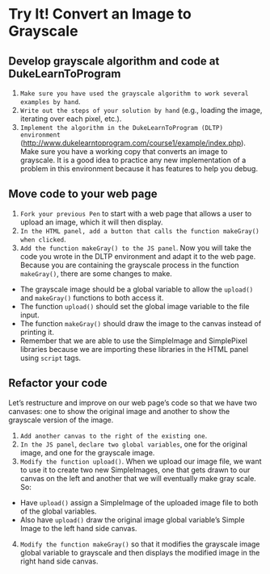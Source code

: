 # Try It! Convert an Image to Grayscale

## Develop grayscale algorithm and code at DukeLearnToProgram
1. `Make sure you have used the grayscale algorithm to work several examples by hand`.
2. `Write out the steps of your solution by hand` (e.g., loading the image, iterating over each pixel, etc.).
3. `Implement the algorithm in the DukeLearnToProgram (DLTP) environment` (http://www.dukelearntoprogram.com/course1/example/index.php). Make sure you have a working copy that converts an image to grayscale. It is a good idea to practice any new implementation of a problem in this environment because it has features to help you debug.

## Move code to your web page
1. `Fork your previous Pen` to start with a web page that allows a user to upload an image, which it will then display.
2. `In the HTML panel, add a button that calls the function makeGray() when clicked`.
3. `Add the function makeGray() to the JS panel`. Now you will take the code you wrote in the DLTP environment and adapt it to the web page. Because you are containing the grayscale process in the function `makeGray()`, there are some changes to make.
- The grayscale image should be a global variable to allow the `upload()` and `makeGray()` functions to both access it.
- The function `upload()` should set the global image variable to the file input.
- The function `makeGray()` should draw the image to the canvas instead of printing it.
- Remember that we are able to use the SimpleImage and SimplePixel libraries because we are importing these libraries in the HTML panel using `script` tags.

## Refactor your code
Let’s restructure and improve on our web page’s code so that we have two canvases: one to show the original image and another to show the grayscale version of the image.
1. `Add another canvas to the right of the existing one`.
2. `In the JS panel`, `declare two global variables`, one for the original image, and one for the grayscale image.
3. `Modify the function upload()`. When we upload our image file, we want to use it to create two new SimpleImages, one that gets drawn to our canvas on the left and another that we will eventually make gray scale. So:
- Have `upload()` assign a SimpleImage of the uploaded image file to both of the global variables.
- Also have `upload()` draw the original image global variable’s Simple Image to the left hand side canvas.
4. `Modify the function makeGray()` so that it modifies the grayscale image global variable to grayscale and then displays the modified image in the right hand side canvas.